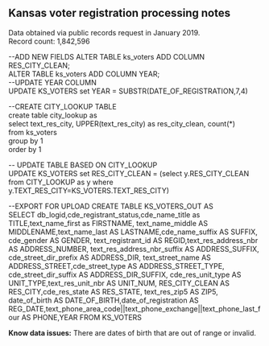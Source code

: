 ## Kansas voter registration processing notes

Data obtained via public records request in January 2019.  
Record count: 1,842,596

--ADD NEW FIELDS
ALTER TABLE ks_voters ADD COLUMN RES_CITY_CLEAN;  
ALTER TABLE ks_voters ADD COLUMN YEAR;  
--UPDATE YEAR COLUMN  
UPDATE KS_VOTERS set YEAR = SUBSTR(DATE_OF_REGISTRATION,7,4)  

--CREATE CITY_LOOKUP TABLE  
create table city_lookup as  
select text_res_city, UPPER(text_res_city) as res_city_clean, count(*)  
from ks_voters  
group by 1  
order by 1  

-- UPDATE TABLE BASED ON CITY_LOOKUP  
UPDATE KS_VOTERS set RES_CITY_CLEAN = (select y.RES_CITY_CLEAN from CITY_LOOKUP as y where y.TEXT_RES_CITY=KS_VOTERS.TEXT_RES_CITY)  

--EXPORT FOR UPLOAD
CREATE TABLE KS_VOTERS_OUT AS  
SELECT db_logid,cde_registrant_status,cde_name_title as TITLE,text_name_first as FIRSTNAME,
text_name_middle AS MIDDLENAME,text_name_last AS LASTNAME,cde_name_suffix AS SUFFIX, 
cde_gender AS GENDER, text_registrant_id AS REGID,text_res_address_nbr AS ADDRESS_NUMBER,
text_res_address_nbr_suffix AS ADDRESS_SUFFIX, cde_street_dir_prefix AS ADDRESS_DIR,
text_street_name AS ADDRESS_STREET,cde_street_type AS ADDRESS_STREET_TYPE,
cde_street_dir_suffix AS ADDRESS_DIR_SUFFIX, cde_res_unit_type AS UNIT_TYPE,text_res_unit_nbr AS UNIT_NUM,
RES_CITY_CLEAN AS RES_CITY,cde_res_state AS RES_STATE, text_res_zip5 AS ZIP5,
date_of_birth AS DATE_OF_BIRTH,date_of_registration AS REG_DATE,text_phone_area_code||text_phone_exchange||text_phone_last_four AS PHONE,YEAR
FROM KS_VOTERS


**Know data issues:**
There are dates of birth that are out of range or invalid.

